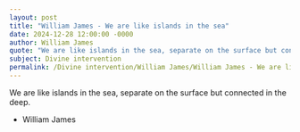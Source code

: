 ```yaml
---
layout: post
title: "William James - We are like islands in the sea"
date: 2024-12-28 12:00:00 -0000
author: William James
quote: "We are like islands in the sea, separate on the surface but connected in the deep."
subject: Divine intervention
permalink: /Divine intervention/William James/William James - We are like islands in the sea
---
```


We are like islands in the sea, separate on the surface but connected in the deep.

- William James
